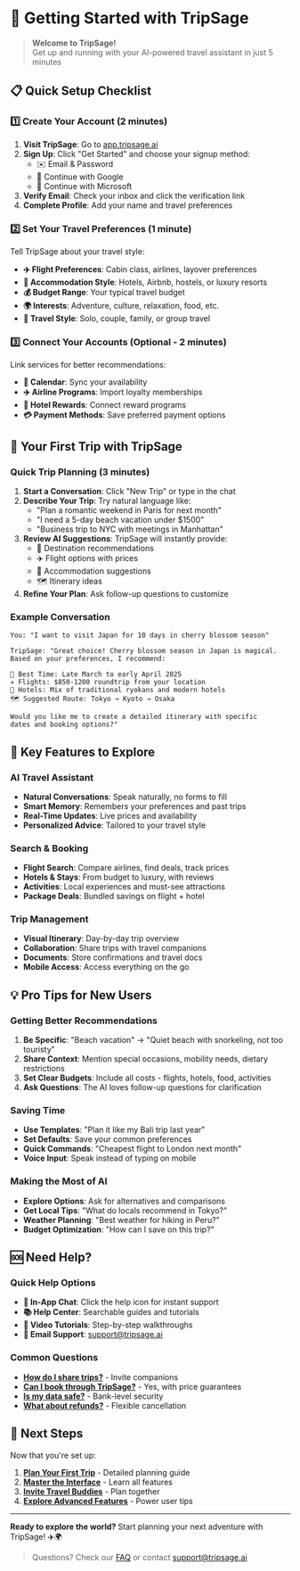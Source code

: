 # 🚀 Getting Started with TripSage

> **Welcome to TripSage!**  
> Get up and running with your AI-powered travel assistant in just 5 minutes

## 📋 Quick Setup Checklist

### 1️⃣ Create Your Account (2 minutes)

1. **Visit TripSage**: Go to [app.tripsage.ai](https://app.tripsage.ai)
2. **Sign Up**: Click "Get Started" and choose your signup method:
   - ✉️ Email & Password
   - 🔵 Continue with Google
   - 🔷 Continue with Microsoft
3. **Verify Email**: Check your inbox and click the verification link
4. **Complete Profile**: Add your name and travel preferences

### 2️⃣ Set Your Travel Preferences (1 minute)

Tell TripSage about your travel style:

- **✈️ Flight Preferences**: Cabin class, airlines, layover preferences
- **🏨 Accommodation Style**: Hotels, Airbnb, hostels, or luxury resorts
- **💰 Budget Range**: Your typical travel budget
- **🌍 Interests**: Adventure, culture, relaxation, food, etc.
- **🧳 Travel Style**: Solo, couple, family, or group travel

### 3️⃣ Connect Your Accounts (Optional - 2 minutes)

Link services for better recommendations:

- **📅 Calendar**: Sync your availability
- **✈️ Airline Programs**: Import loyalty memberships
- **🏨 Hotel Rewards**: Connect reward programs
- **💳 Payment Methods**: Save preferred payment options

## 🎯 Your First Trip with TripSage

### Quick Trip Planning (3 minutes)

1. **Start a Conversation**: Click "New Trip" or type in the chat
2. **Describe Your Trip**: Try natural language like:
   - "Plan a romantic weekend in Paris for next month"
   - "I need a 5-day beach vacation under $1500"
   - "Business trip to NYC with meetings in Manhattan"
3. **Review AI Suggestions**: TripSage will instantly provide:
   - 🎯 Destination recommendations
   - ✈️ Flight options with prices
   - 🏨 Accommodation suggestions
   - 🗺️ Itinerary ideas
4. **Refine Your Plan**: Ask follow-up questions to customize

### Example Conversation

```text
You: "I want to visit Japan for 10 days in cherry blossom season"

TripSage: "Great choice! Cherry blossom season in Japan is magical. 
Based on your preferences, I recommend:

📅 Best Time: Late March to early April 2025
✈️ Flights: $850-1200 roundtrip from your location
🏨 Hotels: Mix of traditional ryokans and modern hotels
🗺️ Suggested Route: Tokyo → Kyoto → Osaka

Would you like me to create a detailed itinerary with specific 
dates and booking options?"
```

## 🌟 Key Features to Explore

### AI Travel Assistant

- **Natural Conversations**: Speak naturally, no forms to fill
- **Smart Memory**: Remembers your preferences and past trips
- **Real-Time Updates**: Live prices and availability
- **Personalized Advice**: Tailored to your travel style

### Search & Booking

- **Flight Search**: Compare airlines, find deals, track prices
- **Hotels & Stays**: From budget to luxury, with reviews
- **Activities**: Local experiences and must-see attractions
- **Package Deals**: Bundled savings on flight + hotel

### Trip Management

- **Visual Itinerary**: Day-by-day trip overview
- **Collaboration**: Share trips with travel companions
- **Documents**: Store confirmations and travel docs
- **Mobile Access**: Access everything on the go

## 💡 Pro Tips for New Users

### Getting Better Recommendations

1. **Be Specific**: "Beach vacation" → "Quiet beach with snorkeling, not too touristy"
2. **Share Context**: Mention special occasions, mobility needs, dietary restrictions
3. **Set Clear Budgets**: Include all costs - flights, hotels, food, activities
4. **Ask Questions**: The AI loves follow-up questions for clarification

### Saving Time

- **Use Templates**: "Plan it like my Bali trip last year"
- **Set Defaults**: Save your common preferences
- **Quick Commands**: "Cheapest flight to London next month"
- **Voice Input**: Speak instead of typing on mobile

### Making the Most of AI

- **Explore Options**: Ask for alternatives and comparisons
- **Get Local Tips**: "What do locals recommend in Tokyo?"
- **Weather Planning**: "Best weather for hiking in Peru?"
- **Budget Optimization**: "How can I save on this trip?"

## 🆘 Need Help?

### Quick Help Options

- **💬 In-App Chat**: Click the help icon for instant support
- **📚 Help Center**: Searchable guides and tutorials
- **🎥 Video Tutorials**: Step-by-step walkthroughs
- **📧 Email Support**: <support@tripsage.ai>

### Common Questions

- **[How do I share trips?](collaboration.md)** - Invite companions
- **[Can I book through TripSage?](travel-planning-guide.md#search-and-booking)** - Yes, with price guarantees
- **[Is my data safe?](web-app-guide.md#privacy-controls)** - Bank-level security
- **[What about refunds?](faq.md#refunds)** - Flexible cancellation

## 🚀 Next Steps

Now that you're set up:

1. **[Plan Your First Trip](travel-planning-guide.md)** - Detailed planning guide
2. **[Master the Interface](web-app-guide.md)** - Learn all features
3. **[Invite Travel Buddies](collaboration.md)** - Plan together
4. **[Explore Advanced Features](feature-reference.md)** - Power user tips

---

**Ready to explore the world?** Start planning your next adventure with TripSage! ✈️🌍

> Questions? Check our [FAQ](faq.md) or contact [support@tripsage.ai](mailto:support@tripsage.ai)

